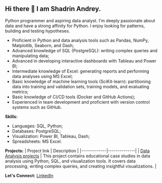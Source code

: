 ## Hi there 👋 I am Shadrin Andrey.

Python programmer and aspiring data analyst. I'm deeply passionate about data and have a strong affinity for Python. I enjoy looking for patterns, building and testing hypotheses.

- Proficient in Python and data analysis tools such as Pandas, NumPy, Matplotlib, Seaborn, and Dash;
- Advanced knowledge of SQL (PostgreSQL): writing complex queries and manipulating data;
- Advanced in developing interactive dashboards with Tableau and Power BI;
- Intermediate knowledge of Excel: generating reports and performing data analyses using MS Excel;
- Basic knowledge of machine learning tools (SciKit-learn): partitioning data into training and validation sets, training models, and evaluating metrics;
- Basic knowledge of CI/CD tools (Docker and GitHub Actions);
- Experienced in team development and proficient with version control systems such as GitHub.

**Skills:**
- Languages: SQL, Python;
- Databases: PostgreSQL;
- Visualization: Power BI, Tableau, Dash;
- Spreadsheets: MS Excel.

**Projects:**
| Project link | Description |
|-------------|--------------|
| [Data Analysis projects](https://github.com/shdrn2402/data_analysis) | This project contains educational case studies in data analysis using Python, SQL, and visualization tools. It covers data processing, writing complex queries, and creating insightful visualizations. |


**Let's Connect:**
[LinkedIn](https://www.linkedin.com/in/andrey-shadrin-2402-da/)
